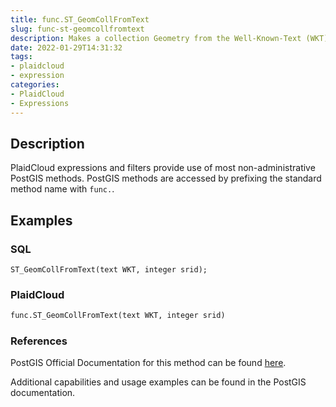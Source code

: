 ```yaml
---
title: func.ST_GeomCollFromText
slug: func-st-geomcollfromtext
description: Makes a collection Geometry from the Well-Known-Text (WKT) representation with the given SRID
date: 2022-01-29T14:31:32
tags:
- plaidcloud
- expression
categories:
- PlaidCloud
- Expressions
---
```



## Description


PlaidCloud expressions and filters provide use of most non-administrative PostGIS methods. PostGIS methods are accessed by prefixing the standard method name with `func.`.



## Examples


### SQL



```
ST_GeomCollFromText(text WKT, integer srid);
```


### PlaidCloud



```python
func.ST_GeomCollFromText(text WKT, integer srid)
```


### References


PostGIS Official Documentation for this method can be found [here](https://postgis.net/docs/manual-3.1/ST_GeomCollFromText.html).



Additional capabilities and usage examples can be found in the PostGIS documentation.


